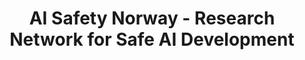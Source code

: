 ---
layout: home.njk
title: "AI Safety Norway - Research Network for Safe AI Development"
permalink: /en/
pageClass: home
lang: en
description: "A Norwegian organization for AI safety research and advocacy. We work toward responsible and beneficial artificial intelligence through research, policy, and community."
pageType: "website"
keywords: "AI safety Norway, artificial intelligence safety, AI risks, AI governance, Norwegian AI research, AI alignment, AI policy, AI regulation, AI ethics"
sitemapPriority: 1.0
sitemapChangefreq: "weekly"
image: "/img/social-share-image.jpg"
--- 